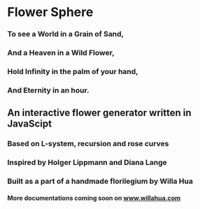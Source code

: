 # Flower Sphere

### To see a World in a Grain of Sand,
### And a Heaven in a Wild Flower,
### Hold Infinity in the palm of your hand,
### And Eternity in an hour.


## An interactive flower generator written in JavaScipt

### Based on L-system, recursion and rose curves
### Inspired by Holger Lippmann and Diana Lange
### Built as a part of a handmade florilegium by Willa Hua
#### More documentations coming soon on www.willahua.com
